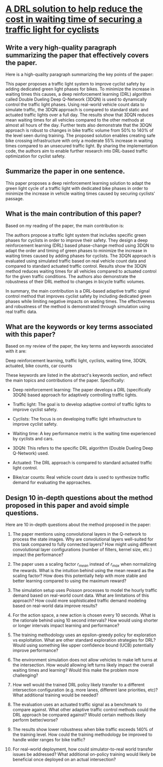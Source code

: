 # [A DRL solution to help reduce the cost in waiting time of securing a   traffic light for cyclists](https://arxiv.org/abs/2311.13905)

## Write a very high-quality paragraph summarizing the paper that effectively covers the paper.

 Here is a high-quality paragraph summarizing the key points of the paper:

This paper proposes a traffic light system to improve cyclist safety by adding dedicated green light phases for bikes. To minimize the increase in waiting times this causes, a deep reinforcement learning (DRL) algorithm called Double Dueling Deep Q-Network (3DQN) is used to dynamically control the traffic light phases. Using real-world vehicle count data to simulate traffic, the 3DQN approach is compared to standard static and actuated traffic lights over a full day. The results show that 3DQN reduces mean waiting times for all vehicles compared to the other methods at almost all hours of the day. Further tests also demonstrate that the 3DQN approach is robust to changes in bike traffic volume from 50% to 140% of the level seen during training. The proposed solution enables creating safe bike crossing infrastructure with only a moderate 55% increase in waiting times compared to an unsecured traffic light. By sharing the implementation code, the authors aim to enable further research into DRL-based traffic optimization for cyclist safety.


## Summarize the paper in one sentence.

 This paper proposes a deep reinforcement learning solution to adapt the green light cycle of a traffic light with dedicated bike phases in order to minimize the increase in vehicle waiting times caused by securing cyclists' passage.


## What is the main contribution of this paper?

 Based on my reading of the paper, the main contribution is:

The authors propose a traffic light system that includes specific green phases for cyclists in order to improve their safety. They design a deep reinforcement learning (DRL) based phase-change method using 3DQN to adapt the order and timing of green phases to minimize the increase in waiting times caused by adding phases for cyclists. The 3DQN approach is evaluated using simulated traffic based on real vehicle count data and compared to standard actuated traffic control. Results show the 3DQN method reduces waiting times for all vehicles compared to actuated control for the given traffic conditions. The authors also demonstrate the robustness of their DRL method to changes in bicycle traffic volumes.

In summary, the main contribution is a DRL-based adaptive traffic signal control method that improves cyclist safety by including dedicated green phases while limiting negative impacts on waiting times. The effectiveness and robustness of the method is demonstrated through simulation using real traffic data.


## What are the keywords or key terms associated with this paper?

 Based on my review of the paper, the key terms and keywords associated with it are:

Deep reinforcement learning, traffic light, cyclists, waiting time, 3DQN, actuated, bike counts, car counts

These keywords are listed in the abstract's keywords section, and reflect the main topics and contributions of the paper. Specifically:

- Deep reinforcement learning: The paper develops a DRL (specifically 3DQN) based approach for adaptively controlling traffic lights.

- Traffic light: The goal is to develop adaptive control of traffic lights to improve cyclist safety.  

- Cyclists: The focus is on developing traffic light infrastructure to improve cyclist safety.

- Waiting time: A key performance metric is the waiting time experienced by cyclists and cars.

- 3DQN: This refers to the specific DRL algorithm (Double Dueling Deep Q-Network) used.

- Actuated: The DRL approach is compared to standard actuated traffic light control.  

- Bike/car counts: Real vehicle count data is used to synthesize traffic demand for evaluating the approaches.


## Design 10 in-depth questions about the method proposed in this paper and avoid simple questions.

 Here are 10 in-depth questions about the method proposed in the paper:

1. The paper mentions using convolutional layers in the Q-network to process the state images. Why are convolutional layers well-suited for this task compared to fully connected layers? How might using different convolutional layer configurations (number of filters, kernel size, etc.) impact the performance?

2. The paper uses a scaling factor $r_{mean}$ instead of $r_{max}$ when normalizing the rewards. What is the intuition behind using the mean reward as the scaling factor? How does this potentially help with more stable and better learning compared to using the maximum reward? 

3. The simulation setup uses Poisson processes to model the hourly traffic demand based on real-world count data. What are limitations of this approach? How could more sophisticated traffic demand modeling based on real-world data improve results?

4. For the action space, a new action is chosen every 10 seconds. What is the rationale behind using 10 second intervals? How would using shorter or longer intervals impact learning and performance?

5. The training methodology uses an epsilon-greedy policy for exploration vs exploitation. What are other standard exploration strategies for DRL? Would using something like upper confidence bound (UCB) potentially improve performance?

6. The environment simulation does not allow vehicles to make left turns at the intersection. How would allowing left turns likely impact the overall waiting times and learning? Would this make the problem more challenging?

7. How well would the trained DRL policy likely transfer to a different intersection configuration (e.g. more lanes, different lane priorities, etc)? What additional training would be needed?

8. The evaluation uses an actuated traffic signal as a benchmark to compare against. What other adaptive traffic control methods could the DRL approach be compared against? Would certain methods likely perform better/worse?

9. The results show lower robustness when bike traffic exceeds 140% of the training level. How could the training methodology be improved to handle wider ranges for bike traffic?

10. For real-world deployment, how could simulator-to-real world transfer issues be addressed? What additional on-policy training would likely be beneficial once deployed on an actual intersection?
